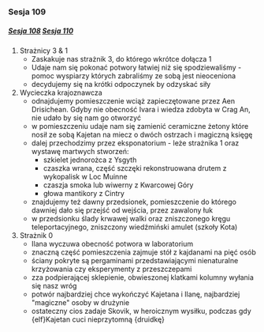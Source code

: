 ### Sesja 109
##### [Sesja 108](#sesja-108) [Sesja 110](#sesja-110)
1. Strażnicy 3 & 1
    - Zaskakuje nas strażnik 3, do którego wkrótce dołącza 1
    - Udaje nam się pokonać potwory łatwiej niż się spodziewaliśmy - pomoc wyspiarzy których zabraliśmy ze sobą jest nieoceniona
    - decydujemy się na krótki odpoczynek by odzyskać siły
2. Wycieczka krajoznawcza
    - odnajdujemy pomieszczenie wciąż zapieczętowane przez Aen Drisichean. Gdyby nie obecność Ivara i wiedza zdobyta w Crag An, nie udało by się nam go otworzyć
    - w pomieszczeniu udaje nam się zamienić ceramiczne żetony które nosił ze sobą Kajetan na miecz o dwóch ostrzach i magiczną księgę
    - dalej przechodzimy przez eksponatorium - leże strażnika 1 oraz wystawę martwych stworzeń:
        - szkielet jednorożca z Ysgyth
        - czaszka wrana, część szczęki rekonstruowana drutem z wykopalisk w Loc Muinne
        - czaszja smoka lub wiwerny z Kwarcowej Góry
        - głowa mantikory z Cintry
    - znajdujemy też dawny przedsionek, pomieszczenie do którego dawniej dało się przejść od wejścia, przez zawalony łuk
    - w przedsionku ślady krwawej walki oraz zniszczonego kręgu teleportacyjnego, zniszczony wiedźmiński amulet (szkoły Kota)
3. Strażnik 0
    - Ilana wyczuwa obecność potwora w laboratorium
    - znaczną część pomieszczenia zajmuje stół z kajdanami na pięć osób
    - ściany pokryte są pergaminami przedstawiającymi nienaturalne krzyżowania czy eksperymenty z przeszczepami
    - zza podpierającej sklepienie, obwieszonej klatkami kolumny wyłania się nasz wróg
    - potwór najbardziej chce wykończyć Kajetana i Ilanę, najbardziej "magiczne" osoby w drużynie
    - ostateczny cios zadaje Skovik, w heroicznym wysiłku, podczas gdy {elf}Kajetan cuci nieprzytomną {druidkę}